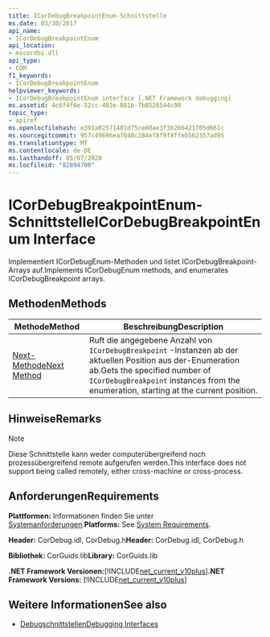```yaml
---
title: ICorDebugBreakpointEnum-Schnittstelle
ms.date: 03/30/2017
api_name:
- ICorDebugBreakpointEnum
api_location:
- mscordbi.dll
api_type:
- COM
f1_keywords:
- ICorDebugBreakpointEnum
helpviewer_keywords:
- ICorDebugBreakpointEnum interface [.NET Framework debugging]
ms.assetid: 4c6f4f6e-52cc-402e-881b-7b8526544c90
topic_type:
- apiref
ms.openlocfilehash: e391a02571481d75ce88ae3f3b2b6421705d661c
ms.sourcegitcommit: 957c49696eaf048c284ef8f9f8ffeb562357ad95
ms.translationtype: MT
ms.contentlocale: de-DE
ms.lasthandoff: 05/07/2020
ms.locfileid: "82894700"
---
```

# <a name="icordebugbreakpointenum-interface"></a><span data-ttu-id="d36cc-102">ICorDebugBreakpointEnum-Schnittstelle</span><span class="sxs-lookup"><span data-stu-id="d36cc-102">ICorDebugBreakpointEnum Interface</span></span>

<span data-ttu-id="d36cc-103">Implementiert ICorDebugEnum-Methoden und listet ICorDebugBreakpoint-Arrays auf.</span><span class="sxs-lookup"><span data-stu-id="d36cc-103">Implements ICorDebugEnum methods, and enumerates ICorDebugBreakpoint arrays.</span></span>  
  
## <a name="methods"></a><span data-ttu-id="d36cc-104">Methoden</span><span class="sxs-lookup"><span data-stu-id="d36cc-104">Methods</span></span>  
  
|<span data-ttu-id="d36cc-105">Methode</span><span class="sxs-lookup"><span data-stu-id="d36cc-105">Method</span></span>|<span data-ttu-id="d36cc-106">Beschreibung</span><span class="sxs-lookup"><span data-stu-id="d36cc-106">Description</span></span>|  
|------------|-----------------|  
|[<span data-ttu-id="d36cc-107">Next-Methode</span><span class="sxs-lookup"><span data-stu-id="d36cc-107">Next Method</span></span>](icordebugbreakpointenum-next-method.md)|<span data-ttu-id="d36cc-108">Ruft die angegebene Anzahl von `ICorDebugBreakpoint` -Instanzen ab der aktuellen Position aus der-Enumeration ab.</span><span class="sxs-lookup"><span data-stu-id="d36cc-108">Gets the specified number of `ICorDebugBreakpoint` instances from the enumeration, starting at the current position.</span></span>|  
  
## <a name="remarks"></a><span data-ttu-id="d36cc-109">Hinweise</span><span class="sxs-lookup"><span data-stu-id="d36cc-109">Remarks</span></span>  
  
> [!NOTE]
> <span data-ttu-id="d36cc-110">Diese Schnittstelle kann weder computerübergreifend noch prozessübergreifend remote aufgerufen werden.</span><span class="sxs-lookup"><span data-stu-id="d36cc-110">This interface does not support being called remotely, either cross-machine or cross-process.</span></span>  
  
## <a name="requirements"></a><span data-ttu-id="d36cc-111">Anforderungen</span><span class="sxs-lookup"><span data-stu-id="d36cc-111">Requirements</span></span>  
 <span data-ttu-id="d36cc-112">**Plattformen:** Informationen finden Sie unter [Systemanforderungen](../../get-started/system-requirements.md).</span><span class="sxs-lookup"><span data-stu-id="d36cc-112">**Platforms:** See [System Requirements](../../get-started/system-requirements.md).</span></span>  
  
 <span data-ttu-id="d36cc-113">**Header:** CorDebug.idl, CorDebug.h</span><span class="sxs-lookup"><span data-stu-id="d36cc-113">**Header:** CorDebug.idl, CorDebug.h</span></span>  
  
 <span data-ttu-id="d36cc-114">**Bibliothek:** CorGuids.lib</span><span class="sxs-lookup"><span data-stu-id="d36cc-114">**Library:** CorGuids.lib</span></span>  
  
 <span data-ttu-id="d36cc-115">**.NET Framework Versionen:**[!INCLUDE[net_current_v10plus](../../../../includes/net-current-v10plus-md.md)]</span><span class="sxs-lookup"><span data-stu-id="d36cc-115">**.NET Framework Versions:** [!INCLUDE[net_current_v10plus](../../../../includes/net-current-v10plus-md.md)]</span></span>  
  
## <a name="see-also"></a><span data-ttu-id="d36cc-116">Weitere Informationen</span><span class="sxs-lookup"><span data-stu-id="d36cc-116">See also</span></span>

- [<span data-ttu-id="d36cc-117">Debugschnittstellen</span><span class="sxs-lookup"><span data-stu-id="d36cc-117">Debugging Interfaces</span></span>](debugging-interfaces.md)
